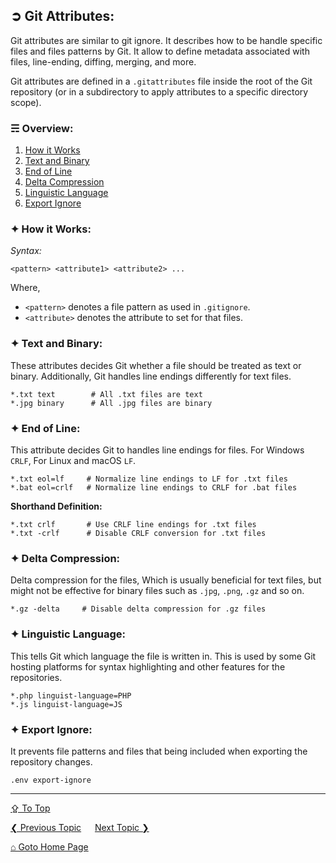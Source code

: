 ## &#10162; Git Attributes:

Git attributes are similar to git ignore. It describes how to be handle specific files and files patterns by Git. It allow to define metadata associated with files, line-ending, diffing, merging, and more.

Git attributes are defined in a `.gitattributes` file inside the root of the Git repository (or in a subdirectory to apply attributes to a specific directory scope).

### &#9780; Overview:
1. [How it Works](#-how-it-works)
2. [Text and Binary](#-text-and-binary)
3. [End of Line](#-end-of-line)
4. [Delta Compression](#-delta-compression)
5. [Linguistic Language](#-linguistic-language)
6. [Export Ignore](#-export-ignore)

### &#10022; How it Works:

*Syntax:*

```.gitattributes
<pattern> <attribute1> <attribute2> ...
```

Where,
- `<pattern>` denotes a file pattern as used in `.gitignore`.
- `<attribute>` denotes the attribute to set for that files.


### &#10022; Text and Binary:

These attributes decides Git whether a file should be treated as text or binary. Additionally, Git handles line endings differently for text files.

```.gitattributes
*.txt text        # All .txt files are text
*.jpg binary      # All .jpg files are binary
```


### &#10022; End of Line:

This attribute decides Git to handles line endings for files. For Windows `CRLF`, For Linux and macOS `LF`.

```.gitattributes
*.txt eol=lf     # Normalize line endings to LF for .txt files
*.bat eol=crlf   # Normalize line endings to CRLF for .bat files
```

**Shorthand Definition:**

```.gitattributes
*.txt crlf       # Use CRLF line endings for .txt files
*.txt -crlf      # Disable CRLF conversion for .txt files
```

### &#10022; Delta Compression:

Delta compression for the files, Which is usually beneficial for text files, but might not be effective for binary files such as `.jpg`, `.png`, `.gz` and so on.

```.gitattributes
*.gz -delta     # Disable delta compression for .gz files
```

### &#10022; Linguistic Language:

This tells Git which language the file is written in. This is used by some Git hosting platforms for syntax highlighting and other features for the repositories.

```
*.php linguist-language=PHP
*.js linguist-language=JS
```

### &#10022; Export Ignore:

It prevents file patterns and files that being included when exporting the repository changes.

```
.env export-ignore
```

---
[&#8682; To Top](#-git-attributes)

[&#10094; Previous Topic](./git-ignore.md) &emsp; [Next Topic &#10095;](./basic-repository-operations.md)

[&#8962; Goto Home Page](../README.md)